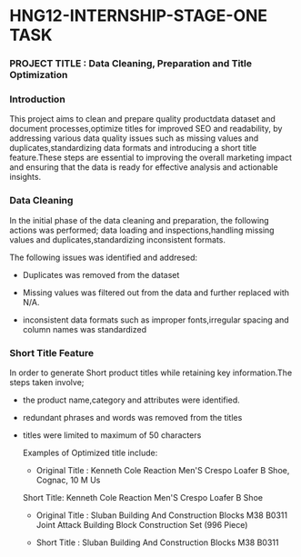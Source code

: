 # HNG12-INTERNSHIP-STAGE-ONE TASK

### PROJECT TITLE : Data Cleaning, Preparation and Title Optimization 

### Introduction

This project aims to clean and prepare quality productdata dataset and document processes,optimize titles for improved SEO and readability, by addressing various data quality issues such as missing values and duplicates,standardizing data formats and introducing a short title feature.These steps are essential to improving the overall marketing impact and ensuring that the data is ready for effective analysis and actionable insights.

### Data Cleaning 

In the initial phase of the data cleaning and preparation, the following actions was performed;
data loading and inspections,handling missing values and duplicates,standardizing inconsistent formats.

The following issues was identified and addresed:

- Duplicates was removed from the dataset

- Missing values was filtered out from the data and further replaced with N/A.

- inconsistent data formats such as improper fonts,irregular spacing and column names was standardized

### Short Title Feature

In order to generate Short product titles while retaining key information.The steps taken involve;

- the product name,category and attributes were identified.

- redundant phrases and words was removed from the titles

- titles were limited to maximum of 50 characters

  Examples of Optimized title include:

  - Original Title : Kenneth Cole Reaction Men'S Crespo Loafer B Shoe, Cognac, 10 M Us

   Short Title: Kenneth Cole Reaction Men'S Crespo Loafer B Shoe 

  - Original Title : Sluban Building And Construction Blocks M38 B0311 Joint Attack Building Block Construction Set (996 Piece)

  - Short Title : Sluban Building And Construction Blocks M38 B0311 



    



